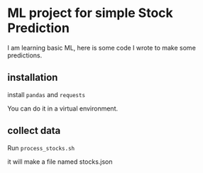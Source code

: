# ML project for simple Stock Prediction

I am learning basic ML, here is some code I wrote to make some predictions.

## installation

install `pandas` and `requests`

You can do it in a virtual environment.

## collect data

Run `process_stocks.sh`

it will make a file named stocks.json